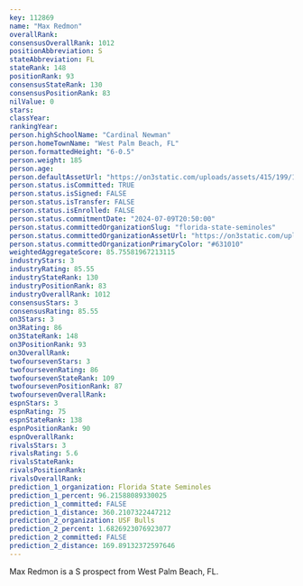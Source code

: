 ```yaml
---
key: 112869
name: "Max Redmon"
overallRank: 
consensusOverallRank: 1012
positionAbbreviation: S
stateAbbreviation: FL
stateRank: 148
positionRank: 93
consensusStateRank: 130
consensusPositionRank: 83
nilValue: 0
stars: 
classYear: 
rankingYear: 
person.highSchoolName: "Cardinal Newman"
person.homeTownName: "West Palm Beach, FL"
person.formattedHeight: "6-0.5"
person.weight: 185
person.age: 
person.defaultAssetUrl: "https://on3static.com/uploads/assets/415/199/199415.jpg"
person.status.isCommitted: TRUE
person.status.isSigned: FALSE
person.status.isTransfer: FALSE
person.status.isEnrolled: FALSE
person.status.commitmentDate: "2024-07-09T20:50:00"
person.status.committedOrganizationSlug: "florida-state-seminoles"
person.status.committedOrganizationAssetUrl: "https://on3static.com/uploads/assets/936/149/149936.svg"
person.status.committedOrganizationPrimaryColor: "#631010"
weightedAggregateScore: 85.75581967213115
industryStars: 3
industryRating: 85.55
industryStateRank: 130
industryPositionRank: 83
industryOverallRank: 1012
consensusStars: 3
consensusRating: 85.55
on3Stars: 3
on3Rating: 86
on3StateRank: 148
on3PositionRank: 93
on3OverallRank: 
twofoursevenStars: 3
twofoursevenRating: 86
twofoursevenStateRank: 109
twofoursevenPositionRank: 87
twofoursevenOverallRank: 
espnStars: 3
espnRating: 75
espnStateRank: 138
espnPositionRank: 90
espnOverallRank: 
rivalsStars: 3
rivalsRating: 5.6
rivalsStateRank: 
rivalsPositionRank: 
rivalsOverallRank: 
prediction_1_organization: Florida State Seminoles
prediction_1_percent: 96.21588089330025
prediction_1_committed: FALSE
prediction_1_distance: 360.2107322447212
prediction_2_organization: USF Bulls
prediction_2_percent: 1.6826923076923077
prediction_2_committed: FALSE
prediction_2_distance: 169.89132372597646
---
```

Max Redmon is a S prospect from West Palm Beach, FL.